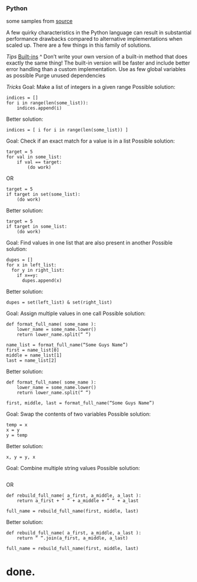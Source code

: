 ### Python

some samples from [source](https://stackify.com/20-simple-python-performance-tuning-tips/)

A few quirky characteristics in the Python language can result in substantial performance drawbacks compared to alternative implementations when scaled up. There are a few things in this family of solutions.

*Tips*
[Built-ins](https://docs.python.org/3/library/functions.html)
^ Don’t write your own version of a built-in method that does exactly the same thing! The built-in version will be faster and include better error handling than a custom implementation.
Use as few global variables as possible
Purge unused dependencies

*Tricks*
Goal: Make a list of integers in a given range
Possible solution: 
```
indices = []
for i in range(len(some_list)):
    indices.append(i)
```
Better solution: 
```
indices = [ i for i in range(len(some_list)) ]
```
Goal: Check if an exact match for a value is in a list
Possible solution: 
```
target = 5
for val in some_list:
    if val == target:
        (do work)
```
OR
```
target = 5
if target in set(some_list):
    (do work)
```
Better solution: 
```
target = 5
if target in some_list:
    (do work)
```
Goal: Find values in one list that are also present in another
Possible solution: 
```
dupes = []
for x in left_list:
  for y in right_list:
    if x==y:
      dupes.append(x)
```
Better solution: 
```
dupes = set(left_list) & set(right_list)
```
Goal: Assign multiple values in one call
Possible solution: 
```
def format_full_name( some_name ):
    lower_name = some_name.lower()
    return lower_name.split(“ “)

name_list = format_full_name(“Some Guys Name”)
first = name_list[0]
middle = name_list[1]
last = name_list[2]
```
Better solution: 
```
def format_full_name( some_name ):
    lower_name = some_name.lower()
    return lower_name.split(“ “)

first, middle, last = format_full_name(“Some Guys Name”)
```
Goal: Swap the contents of two variables
Possible solution: 
```
temp = x
x = y
y = temp
```
Better solution: 
```
x, y = y, x
```
Goal: Combine multiple string values
Possible solution: 
```

```
OR
```
def rebuild_full_name( a_first, a_middle, a_last ):
    return a_first + “ “ + a_middle + “ “ + a_last

full_name = rebuild_full_name(first, middle, last)
```
Better solution: 
```
def rebuild_full_name( a_first, a_middle, a_last ):
    return “ “.join(a_first, a_middle, a_last)

full_name = rebuild_full_name(first, middle, last)
```

# done.
